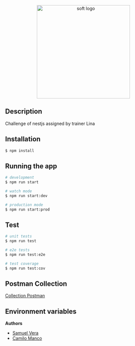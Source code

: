<div align="center">
  <img src="https://github.com/SamuelSml8/CHALLENGE-DTO-NESTJS/assets/127326262/8bf30ce6-f1a8-4428-bf1a-a1aef54eb4ff" alt="soft logo" width="300" />
</div>

## Description

Challenge of nestjs assigned by trainer Lina

## Installation

```bash
$ npm install
```

## Running the app

```bash
# development
$ npm run start

# watch mode
$ npm run start:dev

# production mode
$ npm run start:prod
```

## Test

```bash
# unit tests
$ npm run test

# e2e tests
$ npm run test:e2e

# test coverage
$ npm run test:cov
```

## Postman Collection
[Collection Postman](https://github.com/SamuelSml8/CHALLENGE-DTO-NESTJS/files/15131372/CHALLENGE-DTO.postman_collection.json)

## Environment variables

**Authors**
- [Samuel Vera](https://github.com/SamuelSml8) 
- [Camilo Manco](https://github.com/cristianManco) 

